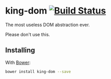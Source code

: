 # king-dom [![Build Status](https://travis-ci.org/wrumsby/kingDOM.svg?branch=master)](https://travis-ci.org/wrumsby/kingDOM)

The most useless DOM abstraction ever.

Please don't use this.

## Installing

With [Bower](http://bower.io/):

```bash
bower install king-dom --save
```
